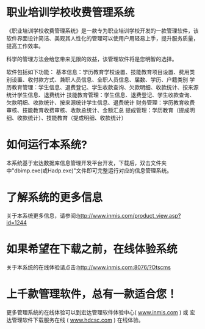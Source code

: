 # 职业培训学校收费管理系统

《职业培训学校收费管理系统》是一款专为职业培训学校开发的一款管理软件，该软件界面设计简洁、美观其人性化的管理可以使用户用轻易上手，提升服务质量，提高工作效率。

科学的管理方法会给您带来无限的效益，该管理软件将是您明智的选择。

软件包括如下功能： 基本信息：学历教育学校设置、技能教育项目设置、费用类别设置、收付款方式、兼职人员信息、全职人员信息、届数、学历、户籍类别 学历教育管理：学生信息、退费登记、学生收款查询、欠款明细、收款统计、按来源统计学生信息、退费统计 技能教育管理：学生信息、退费登记、学生收款查询、欠款明细、收款统计、按来源统计学生信息、退费统计 财务管理：学历教育收费审核、技能教育收费审核、收款总统计、金额汇总 提成管理：学历教育（提成明细、收款统计）、技能教育（提成明细、收款统计）

# 如何运行本系统?

本系统基于宏达数据库信息管理开发平台开发，下载后，双击文件夹中"dbimp.exe(或Hadp.exe)"文件即可完整运行对应的信息管理系统。

# 了解系统的更多信息

关于本系统更多信息，请参阅:http://www.inmis.com/product_view.asp?id=1244

# 如果希望在下载之前，在线体验系统

关于本系统的在线体验请点击:http://www.inmis.com:8076/?Otscms

# 上千款管理软件，总有一款适合您！

更多管理系统的在线体验可以到宏达管理软件体验中心( www.inmis.com ) 或 宏达管理软件下载服务在线 ( www.hdcsc.com ) 在线体验。

